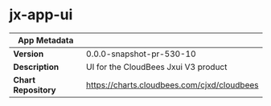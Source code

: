 # jx-app-ui

|App Metadata||
|---|---|
| **Version** | 0.0.0-snapshot-pr-530-10 |
| **Description** | UI for the CloudBees Jxui V3 product |
| **Chart Repository** | https://charts.cloudbees.com/cjxd/cloudbees |
